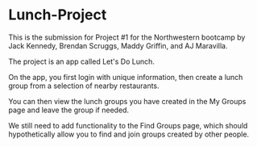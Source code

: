 # Lunch-Project

This is the submission for Project #1 for the Northwestern bootcamp by Jack Kennedy, Brendan Scruggs, Maddy Griffin, and AJ Maravilla.

The project is an app called Let's Do Lunch. 

On the app, you first login with unique information, then create a lunch group from a selection of nearby restaurants. 

You can then view the lunch groups you have created in the My Groups page and leave the group if needed.

We still need to add functionality to the Find Groups page, which should hypothetically allow you to find and join groups created by other people.